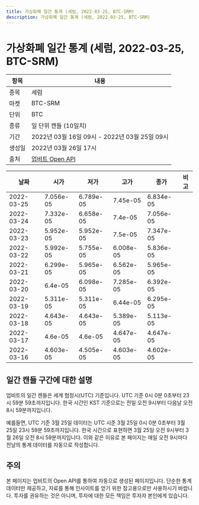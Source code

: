 ```yaml
---
title: 가상화폐 일간 통계 (세럼, 2022-03-25, BTC-SRM)
description: 가상화폐 일간 통계 (세럼, 2022-03-25, BTC-SRM)
---
```


가상화폐 일간 통계 (세럼, 2022-03-25, BTC-SRM)
===

|항목|내용|
|--|--|
|종목|세럼|
|마켓|BTC-SRM|
|단위|BTC|
|종류|일 단위 캔들 (10일치)|
|기간|2022년 03월 16일 09시 - 2022년 03월 25일 09시|
|생성일|2022년 03월 26일 17시|
|출처|[업비트 Open API](https://docs.upbit.com)|


|날짜|시가|저가|고가|종가|비고|
|--|--|--|--|--|--|
|2022-03-25|7.056e-05|6.789e-05|7.45e-05|6.834e-05|    |
|2022-03-24|7.332e-05|6.658e-05|7.4e-05|7.056e-05|    |
|2022-03-23|5.952e-05|5.952e-05|7.5e-05|7.347e-05|    |
|2022-03-22|5.992e-05|5.755e-05|6.008e-05|5.836e-05|    |
|2022-03-21|6.299e-05|5.965e-05|6.562e-05|5.965e-05|    |
|2022-03-20|6.4e-05|6.098e-05|7.285e-05|6.392e-05|    |
|2022-03-19|5.311e-05|5.311e-05|6.44e-05|6.295e-05|    |
|2022-03-18|4.643e-05|4.643e-05|5.389e-05|5.113e-05|    |
|2022-03-17|4.6e-05|4.6e-05|4.647e-05|4.647e-05|    |
|2022-03-16|4.603e-05|4.505e-05|4.603e-05|4.602e-05|    |


일간 캔들 구간에 대한 설명
---


업비트의 일간 캔들은 세계 협정시(UTC) 기준입니다. 
UTC 기준 0시 0분 0초부터 23시 59분 59초까지입니다. 
한국 시간인 KST 기준으로는 전일 오전 9시부터 다음날 오전 8시 59분까지입니다. 


예를들면, UTC 기준 3월 25일 데이터는 UTC 시준 3월 25일 0시 0분 0초부터 3월 25일 23시 59분 59초까지입니다. 
한국 시간으로 표현하면 3월 25일 오전 9시부터 3월 26일 오전 8시 59분까지입니다. 
이와 같은 이유로 본 페이지는 매일 오전 9시마다 전날의 통계 데이터를 자동으로 작성합니다. 


주의
---


본 페이지는 업비트의 Open API를 통하여 자동으로 생성된 페이지입니다. 
단순한 통계 데이터만 제공하고, 자료를 통해 인사이트를 얻기 위한 참고용으로만 사용하시기 바랍니다. 
투자를 권유하는 것은 아니며, 투자에 대한 모든 책임은 투자자 본인에게 있습니다. 
